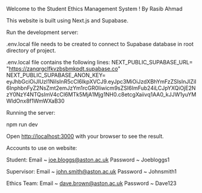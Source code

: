 Welcome to the Student Ethics Management System ! By Rasib Ahmad

This website is built using Next.js and Supabase.

Run the development server:

.env.local file needs to be created to connect to Supabase database in root directory of project.

.env.local file contains the following lines:
NEXT_PUBLIC_SUPABASE_URL= "https://zanqrgclfkvzbsbmkpdt.supabase.co"
NEXT_PUBLIC_SUPABASE_ANON_KEY= eyJhbGciOiJIUzI1NiIsInR5cCI6IkpXVCJ9.eyJpc3MiOiJzdXBhYmFzZSIsInJlZiI6InphbnFyZ2NsZmt2emJzYm1rcGR0Iiwicm9sZSI6ImFub24iLCJpYXQiOjE2NzY0NzY4NTQsImV4cCI6MTk5MjA1Mjg1NH0.c8etcgXaiivq1AA0_kJJW1yuYMWldOnx8f1WmWXaB30


Running the server: 

npm run dev

Open [http://localhost:3000](http://localhost:3000) with your browser to see the result.


Accounts to use on website:

Student: 
Email ~ joe.bloggs@aston.ac.uk
Password ~ Joebloggs1

Supervisor:
Email ~ john.smith@aston.ac.uk
Password ~ Johnsmith1

Ethics Team:
Email ~ dave.brown@aston.ac.uk
Password ~ Dave123
